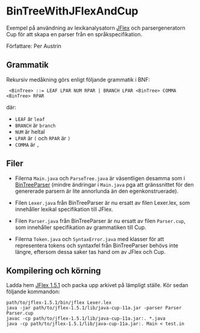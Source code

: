 # BinTreeWithJFlexAndCup

Exempel på användning av lexikanalysatorn [JFlex](https://jflex.de) och
parsergeneratorn Cup för att skapa en parser från en språkspecifikation.

Författare: Per Austrin

## Grammatik

Rekursiv medåkning görs enligt följande grammatik i BNF:
```
 <BinTree> ::= LEAF LPAR NUM RPAR | BRANCH LPAR <BinTree> COMMA <BinTree> RPAR
```
där: 
- `LEAF` är `leaf`
- `BRANCH` är `branch`
- `NUM` är heltal
- `LPAR` är `(` och `RPAR` är `)`
- `COMMA` är `,`

## Filer

- Filerna `Main.java` och `ParseTree.java` är väsentligen desamma som
i [BinTreeParser](../BinTreeParser) (mindre ändringar i `Main.java` pga att
gränssnittet för den genererade parsern är lite annorlunda än den egenkonstruerade).

- Filen `Lexer.java` från BinTreeParser är nu ersatt av filen Lexer.lex,
som innehåller lexikal specifikation till JFlex.

- Filen `Parser.java` från BinTreeParser är nu ersatt av filen `Parser.cup`,
som innehåller specifikation av grammatiken till Cup.

- Filerna `Token.java` och `SyntaxError.java` med klasser för att
representera tokens och syntaxfel från BinTreeParser behövs
inte längre, eftersom dessa saker tas hand om av JFlex och Cup.

## Kompilering och körning

Ladda hem [JFlex 1.5.1](https://sourceforge.net/projects/jflex/files/jflex/1.5.1/jflex-1.5.1.tar.gz/download)
och packa upp arkivet på lämpligt ställe. Kör sedan följande kommandon:

```shell
path/to/jflex-1.5.1/bin/jflex Lexer.lex
java -jar path/to/jflex-1.5.1/lib/java-cup-11a.jar -parser Parser Parser.cup
javac -cp path/to/jflex-1.5.1/lib/java-cup-11a.jar:. *.java
java -cp path/to/jflex-1.5.1/lib/java-cup-11a.jar:. Main < test.in
```
